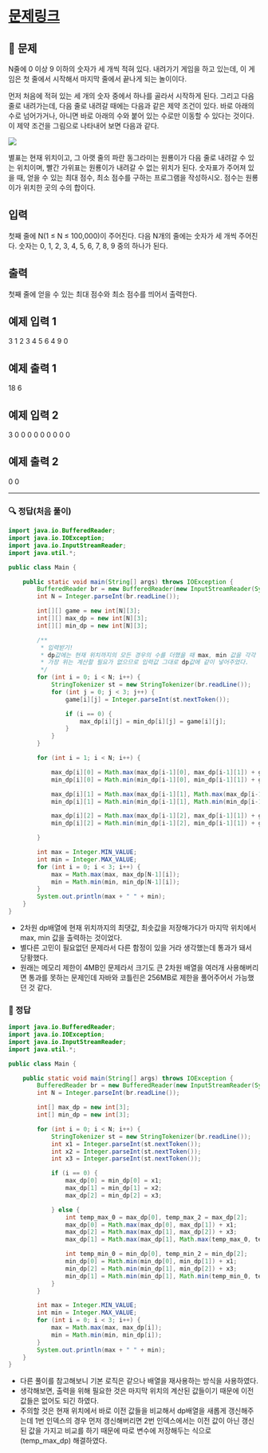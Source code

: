# [문제링크](https://www.acmicpc.net/problem/2096)

## 📝 문제

N줄에 0 이상 9 이하의 숫자가 세 개씩 적혀 있다. 내려가기 게임을 하고 있는데, 이 게임은 첫 줄에서 시작해서 마지막 줄에서 끝나게 되는 놀이이다.

먼저 처음에 적혀 있는 세 개의 숫자 중에서 하나를 골라서 시작하게 된다. 그리고 다음 줄로 내려가는데, 다음 줄로 내려갈 때에는 다음과 같은 제약 조건이 있다. 바로 아래의 수로 넘어가거나, 아니면 바로 아래의 수와 붙어 있는 수로만 이동할 수 있다는 것이다. 이 제약 조건을 그림으로 나타내어 보면 다음과 같다.

![](https://www.acmicpc.net/JudgeOnline/upload/201007/down.png)

별표는 현재 위치이고, 그 아랫 줄의 파란 동그라미는 원룡이가 다음 줄로 내려갈 수 있는 위치이며, 빨간 가위표는 원룡이가 내려갈 수 없는 위치가 된다. 숫자표가 주어져 있을 때, 얻을 수 있는 최대 점수, 최소 점수를 구하는 프로그램을 작성하시오. 점수는 원룡이가 위치한 곳의 수의 합이다.

## 입력

첫째 줄에 N(1 ≤ N ≤ 100,000)이 주어진다. 다음 N개의 줄에는 숫자가 세 개씩 주어진다. 숫자는 0, 1, 2, 3, 4, 5, 6, 7, 8, 9 중의 하나가 된다.

## 출력

첫째 줄에 얻을 수 있는 최대 점수와 최소 점수를 띄어서 출력한다.

## 예제 입력 1

3
1 2 3
4 5 6
4 9 0

## 예제 출력 1 

18 6

## 예제 입력 2 

3
0 0 0
0 0 0
0 0 0

## 예제 출력 2 

0 0

---

### 🔍 정답(처음 풀이)

```java
import java.io.BufferedReader;
import java.io.IOException;
import java.io.InputStreamReader;
import java.util.*;

public class Main {

    public static void main(String[] args) throws IOException {
        BufferedReader br = new BufferedReader(new InputStreamReader(System.in));
        int N = Integer.parseInt(br.readLine());

        int[][] game = new int[N][3];
        int[][] max_dp = new int[N][3];
        int[][] min_dp = new int[N][3];

        /**
         * 입력받기!
         * dp값에는 현재 위치까지의 모든 경우의 수를 더했을 때 max, min 값을 각각 넣어주는데
         * 가장 위는 계산할 필요가 없으므로 입력값 그대로 dp값에 같이 넣어주었다.
         */
        for (int i = 0; i < N; i++) {
            StringTokenizer st = new StringTokenizer(br.readLine());
            for (int j = 0; j < 3; j++) {
                game[i][j] = Integer.parseInt(st.nextToken());

                if (i == 0) {
                    max_dp[i][j] = min_dp[i][j] = game[i][j];
                }
            }
        }

        for (int i = 1; i < N; i++) {

            max_dp[i][0] = Math.max(max_dp[i-1][0], max_dp[i-1][1]) + game[i][0];
            min_dp[i][0] = Math.min(min_dp[i-1][0], min_dp[i-1][1]) + game[i][0];

            max_dp[i][1] = Math.max(max_dp[i-1][1], Math.max(max_dp[i-1][0], max_dp[i-1][2])) + game[i][1];
            min_dp[i][1] = Math.min(min_dp[i-1][1], Math.min(min_dp[i-1][0], min_dp[i-1][2])) + game[i][1];

            max_dp[i][2] = Math.max(max_dp[i-1][2], max_dp[i-1][1]) + game[i][2];
            min_dp[i][2] = Math.min(min_dp[i-1][2], min_dp[i-1][1]) + game[i][2];

        }

        int max = Integer.MIN_VALUE;
        int min = Integer.MAX_VALUE;
        for (int i = 0; i < 3; i++) {
            max = Math.max(max, max_dp[N-1][i]);
            min = Math.min(min, min_dp[N-1][i]);
        }
        System.out.println(max + " " + min);
    }
}
```
- 2차원 dp배열에 현재 위치까지의 최댓값, 최솟값을 저장해가다가 마지막 위치에서 max, min 값을 출력하는 것이었다.
- 별다른 고민이 필요없던 문제라서 다른 함정이 있을 거라 생각했는데 통과가 돼서 당황했다.
- 원래는 메모리 제한이 4MB인 문제라서 크기도 큰 2차원 배열을 여러개 사용해버리면 통과를 못하는 문제인데 자바와 코틀린은 256MB로 제한을 풀어주어서 가능했던 것 같다.


### 🔎 정답

```java
import java.io.BufferedReader;
import java.io.IOException;
import java.io.InputStreamReader;
import java.util.*;

public class Main {

    public static void main(String[] args) throws IOException {
        BufferedReader br = new BufferedReader(new InputStreamReader(System.in));
        int N = Integer.parseInt(br.readLine());

        int[] max_dp = new int[3];
        int[] min_dp = new int[3];

        for (int i = 0; i < N; i++) {
            StringTokenizer st = new StringTokenizer(br.readLine());
            int x1 = Integer.parseInt(st.nextToken());
            int x2 = Integer.parseInt(st.nextToken());
            int x3 = Integer.parseInt(st.nextToken());

            if (i == 0) {
                max_dp[0] = min_dp[0] = x1;
                max_dp[1] = min_dp[1] = x2;
                max_dp[2] = min_dp[2] = x3;

            } else {
                int temp_max_0 = max_dp[0], temp_max_2 = max_dp[2];
                max_dp[0] = Math.max(max_dp[0], max_dp[1]) + x1;
                max_dp[2] = Math.max(max_dp[1], max_dp[2]) + x3;
                max_dp[1] = Math.max(max_dp[1], Math.max(temp_max_0, temp_max_2)) + x2;

                int temp_min_0 = min_dp[0], temp_min_2 = min_dp[2];
                min_dp[0] = Math.min(min_dp[0], min_dp[1]) + x1;
                min_dp[2] = Math.min(min_dp[1], min_dp[2]) + x3;
                min_dp[1] = Math.min(min_dp[1], Math.min(temp_min_0, temp_min_2)) + x2;
            }
        }

        int max = Integer.MIN_VALUE;
        int min = Integer.MAX_VALUE;
        for (int i = 0; i < 3; i++) {
            max = Math.max(max, max_dp[i]);
            min = Math.min(min, min_dp[i]);
        }
        System.out.println(max + " " + min);
    }
}
```
- 다른 풀이를 참고해보니 기본 로직은 같으나 배열을 재사용하는 방식을 사용하였다.
- 생각해보면, 출력을 위해 필요한 것은 마지막 위치의 계산된 값들이기 때문에 이전 값들은 없어도 되긴 하였다.
- 주의할 것은 현재 위치에서 바로 이전 값들을 비교해서 dp배열을 새롭게 갱신해주는데 1번 인덱스의 경우 먼저 갱신해버리면 2번 인덱스에서는 이전 값이 아닌 갱신된 값을 가지고 비교를 하기 때문에 따로 변수에 저장해두는 식으로(temp_max_dp) 해결하였다.